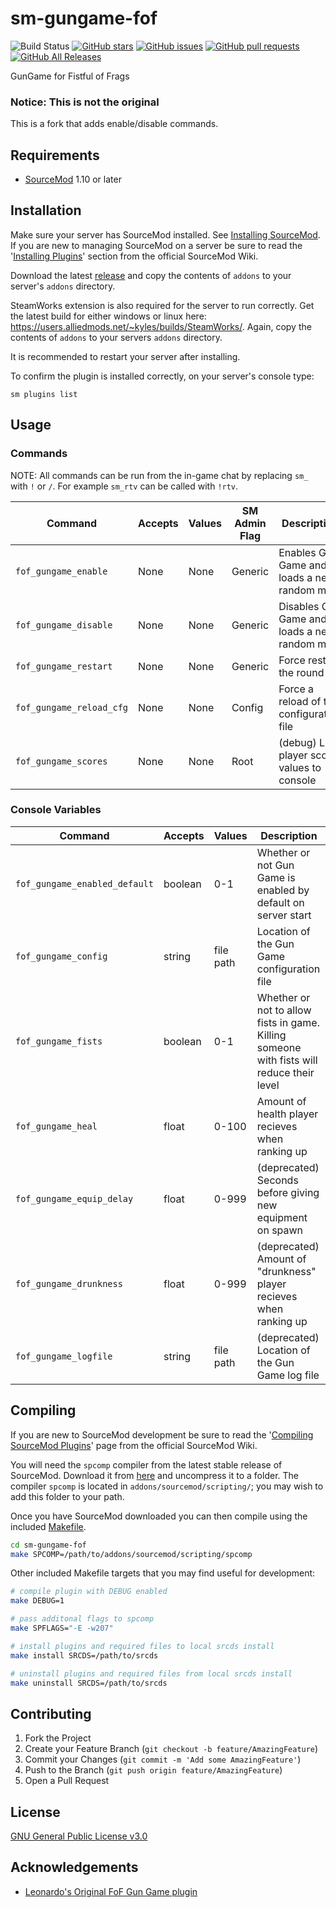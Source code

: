 # sm-gungame-fof

![Build Status](https://github.com/CrimsonTautology/sm-gungame-fof/workflows/Build%20plugins/badge.svg?style=flat-square)
[![GitHub stars](https://img.shields.io/github/stars/CrimsonTautology/sm-gungame-fof?style=flat-square)](https://github.com/CrimsonTautology/sm-gungame-fof/stargazers)
[![GitHub issues](https://img.shields.io/github/issues/CrimsonTautology/sm-gungame-fof.svg?style=flat-square&logo=github&logoColor=white)](https://github.com/CrimsonTautology/sm-gungame-fof/issues)
[![GitHub pull requests](https://img.shields.io/github/issues-pr/CrimsonTautology/sm-gungame-fof.svg?style=flat-square&logo=github&logoColor=white)](https://github.com/CrimsonTautology/sm-gungame-fof/pulls)
[![GitHub All Releases](https://img.shields.io/github/downloads/CrimsonTautology/sm-gungame-fof/total.svg?style=flat-square&logo=github&logoColor=white)](https://github.com/CrimsonTautology/sm-gungame-fof/releases)

GunGame for Fistful of Frags

### Notice: This is not the original

This is a fork that adds enable/disable commands.


## Requirements
* [SourceMod](https://www.sourcemod.net/) 1.10 or later


## Installation
Make sure your server has SourceMod installed.  See [Installing SourceMod](https://wiki.alliedmods.net/Installing_SourceMod).  If you are new to managing SourceMod on a server be sure to read the '[Installing Plugins](https://wiki.alliedmods.net/Managing_your_sourcemod_installation#Installing_Plugins)' section from the official SourceMod Wiki.

Download the latest [release](https://github.com/CrimsonTautology/sm-gungame-fof/releases/latest) and copy the contents of `addons` to your server's `addons` directory. 

SteamWorks extension is also required for the server to run correctly. Get the latest build for either windows or linux here: https://users.alliedmods.net/~kyles/builds/SteamWorks/. Again, copy the contents of `addons` to your servers `addons` directory. 

It is recommended to restart your server after installing.

To confirm the plugin is installed correctly, on your server's console type:
```
sm plugins list
```

## Usage


### Commands
NOTE: All commands can be run from the in-game chat by replacing `sm_` with `!` or `/`.  For example `sm_rtv` can be called with `!rtv`.

| Command | Accepts | Values | SM Admin Flag | Description |
| --- | --- | --- | --- | --- |
| `fof_gungame_enable` | None | None | Generic | Enables Gun Game and loads a new random map |
| `fof_gungame_disable` | None | None | Generic | Disables Gun Game and loads a new random map |
| `fof_gungame_restart` | None | None | Generic | Force restart the round |
| `fof_gungame_reload_cfg` | None | None | Config | Force a reload of the configuration file |
| `fof_gungame_scores` | None | None | Root | (debug) List player score values to console |


### Console Variables

| Command | Accepts | Values | Description |
| --- | --- | --- | --- |
| `fof_gungame_enabled_default` | boolean | 0-1 | Whether or not Gun Game is enabled by default on server start |
| `fof_gungame_config` | string | file path | Location of the Gun Game configuration file |
| `fof_gungame_fists` | boolean | 0-1 | Whether or not to allow fists in game.  Killing someone with fists will reduce their level |
| `fof_gungame_heal` | float | 0-100 | Amount of health player recieves when ranking up |
| `fof_gungame_equip_delay` | float | 0-999 | (deprecated) Seconds before giving new equipment on spawn |
| `fof_gungame_drunkness` | float | 0-999 | (deprecated) Amount of "drunkness" player recieves when ranking up |
| `fof_gungame_logfile` | string | file path | (deprecated) Location of the Gun Game log file |


## Compiling
If you are new to SourceMod development be sure to read the '[Compiling SourceMod Plugins](https://wiki.alliedmods.net/Compiling_SourceMod_Plugins)' page from the official SourceMod Wiki.

You will need the `spcomp` compiler from the latest stable release of SourceMod.  Download it from [here](https://www.sourcemod.net/downloads.php?branch=stable) and uncompress it to a folder.  The compiler `spcomp` is located in `addons/sourcemod/scripting/`;  you may wish to add this folder to your path.

Once you have SourceMod downloaded you can then compile using the included [Makefile](Makefile).

```sh
cd sm-gungame-fof
make SPCOMP=/path/to/addons/sourcemod/scripting/spcomp
```

Other included Makefile targets that you may find useful for development:

```sh
# compile plugin with DEBUG enabled
make DEBUG=1

# pass additonal flags to spcomp
make SPFLAGS="-E -w207"

# install plugins and required files to local srcds install
make install SRCDS=/path/to/srcds

# uninstall plugins and required files from local srcds install
make uninstall SRCDS=/path/to/srcds
```


## Contributing

1. Fork the Project
2. Create your Feature Branch (`git checkout -b feature/AmazingFeature`)
3. Commit your Changes (`git commit -m 'Add some AmazingFeature'`)
4. Push to the Branch (`git push origin feature/AmazingFeature`)
5. Open a Pull Request


## License
[GNU General Public License v3.0](https://choosealicense.com/licenses/gpl-3.0/)


## Acknowledgements

* [Leonardo's Original FoF Gun Game plugin](https://gitlab.com/xpenia/gamemods/fof-gungame)
